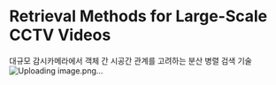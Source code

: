 # Retrieval Methods for Large-Scale CCTV Videos
대규모 감시카메라에서 객체 간 시공간 관계를 고려하는 분산 병렬 검색 기술
![Uploading image.png…]()

